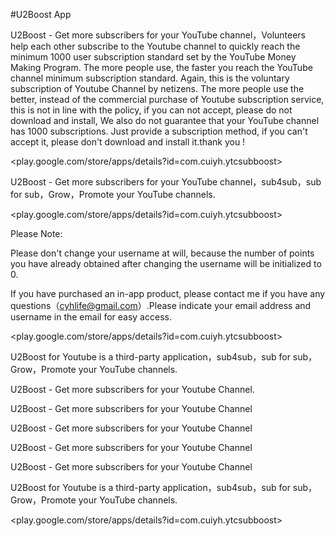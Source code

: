 #U2Boost App

U2Boost - Get more subscribers for your YouTube channel，Volunteers help each other subscribe to the Youtube channel to quickly reach the minimum 1000 user subscription standard set by the YouTube Money Making Program. The more people use, the faster you reach the YouTube channel minimum subscription standard. Again, this is the voluntary subscription of Youtube Channel by netizens. The more people use the better, instead of the commercial purchase of Youtube subscription service, this is not in line with the policy, if you can not accept, please do not download and install, We also do not guarantee that your YouTube channel has 1000 subscriptions. Just provide a subscription method, if you can't accept it, please don't download and install it.thank you  !

<play.google.com/store/apps/details?id=com.cuiyh.ytcsubboost>

U2Boost - Get more subscribers for your YouTube channel，sub4sub，sub for sub，Grow，Promote your YouTube channels.

<play.google.com/store/apps/details?id=com.cuiyh.ytcsubboost>



Please Note:

Please don't change your username at will, because the number of points you have already obtained after changing the username will be initialized to 0.



 If you have purchased an in-app product, please contact me if you have any questions（cyhlife@gmail.com）.Please indicate your email address and username in the email for easy access.



<play.google.com/store/apps/details?id=com.cuiyh.ytcsubboost>

U2Boost for Youtube is a third-party application，sub4sub，sub for sub，Grow，Promote your YouTube channels.

U2Boost  - Get more subscribers for your Youtube Channel.

U2Boost  - Get more subscribers for your Youtube Channel

U2Boost  - Get more subscribers for your Youtube Channel

U2Boost  - Get more subscribers for your Youtube Channel

U2Boost  - Get more subscribers for your Youtube Channel

U2Boost  for Youtube is a third-party application，sub4sub，sub for sub，Grow，Promote your YouTube channels.

<play.google.com/store/apps/details?id=com.cuiyh.ytcsubboost>
